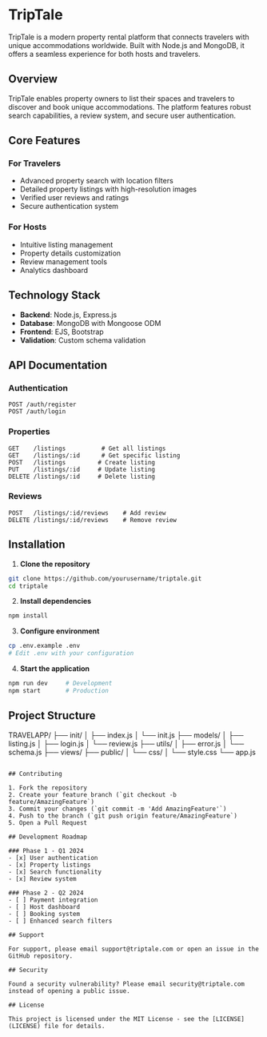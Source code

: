 # TripTale

TripTale is a modern property rental platform that connects travelers with unique accommodations worldwide. Built with Node.js and MongoDB, it offers a seamless experience for both hosts and travelers.

## Overview

TripTale enables property owners to list their spaces and travelers to discover and book unique accommodations. The platform features robust search capabilities, a review system, and secure user authentication.

## Core Features

### For Travelers
- Advanced property search with location filters
- Detailed property listings with high-resolution images
- Verified user reviews and ratings
- Secure authentication system

### For Hosts
- Intuitive listing management
- Property details customization
- Review management tools
- Analytics dashboard

## Technology Stack

- **Backend**: Node.js, Express.js
- **Database**: MongoDB with Mongoose ODM
- **Frontend**: EJS, Bootstrap
- **Validation**: Custom schema validation

## API Documentation

### Authentication
```http
POST /auth/register
POST /auth/login
```

### Properties
```http
GET    /listings          # Get all listings
GET    /listings/:id      # Get specific listing
POST   /listings         # Create listing
PUT    /listings/:id     # Update listing
DELETE /listings/:id     # Delete listing
```

### Reviews
```http
POST   /listings/:id/reviews    # Add review
DELETE /listings/:id/reviews    # Remove review
```

## Installation

1. **Clone the repository**
```bash
git clone https://github.com/yourusername/triptale.git
cd triptale
```

2. **Install dependencies**
```bash
npm install
```

3. **Configure environment**
```bash
cp .env.example .env
# Edit .env with your configuration
```

4. **Start the application**
```bash
npm run dev     # Development
npm start       # Production
```

## Project Structure

TRAVELAPP/
├── init/
│   ├── index.js
│   └── init.js
├── models/
│   ├── listing.js
│   ├── login.js
│   └── review.js
├── utils/
│   ├── error.js
│   └── schema.js
├── views/
├── public/
│   └── css/
│       └── style.css
└── app.js
```

## Contributing

1. Fork the repository
2. Create your feature branch (`git checkout -b feature/AmazingFeature`)
3. Commit your changes (`git commit -m 'Add AmazingFeature'`)
4. Push to the branch (`git push origin feature/AmazingFeature`)
5. Open a Pull Request

## Development Roadmap

### Phase 1 - Q1 2024
- [x] User authentication
- [x] Property listings
- [x] Search functionality
- [x] Review system

### Phase 2 - Q2 2024
- [ ] Payment integration
- [ ] Host dashboard
- [ ] Booking system
- [ ] Enhanced search filters

## Support

For support, please email support@triptale.com or open an issue in the GitHub repository.

## Security

Found a security vulnerability? Please email security@triptale.com instead of opening a public issue.

## License

This project is licensed under the MIT License - see the [LICENSE](LICENSE) file for details.

